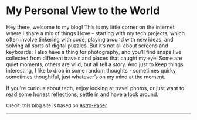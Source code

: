 # My Personal View to the World

Hey there, welcome to my blog! This is my little corner on the internet where I share a mix of things I love - starting with my tech projects, which often involve tinkering with code, playing around with new ideas, and solving all sorts of digital puzzles. But it’s not all about screens and keyboards; I also have a thing for photography, and you’ll find snaps I’ve collected from different travels and places that caught my eye. Some are quiet moments, others are wild, but all tell a story. And just to keep things interesting, I like to drop in some random thoughts - sometimes quirky, sometimes thoughtful, just whatever’s on my mind at the moment.



If you’re curious about tech, enjoy looking at travel photos, or just want to read some honest reflections, settle in and have a look around.

<font size=2px>Credit: this blog site is based on [Astro-Paper](https://github.com/satnaing/astro-paper/graphs/contributors).</font>

---